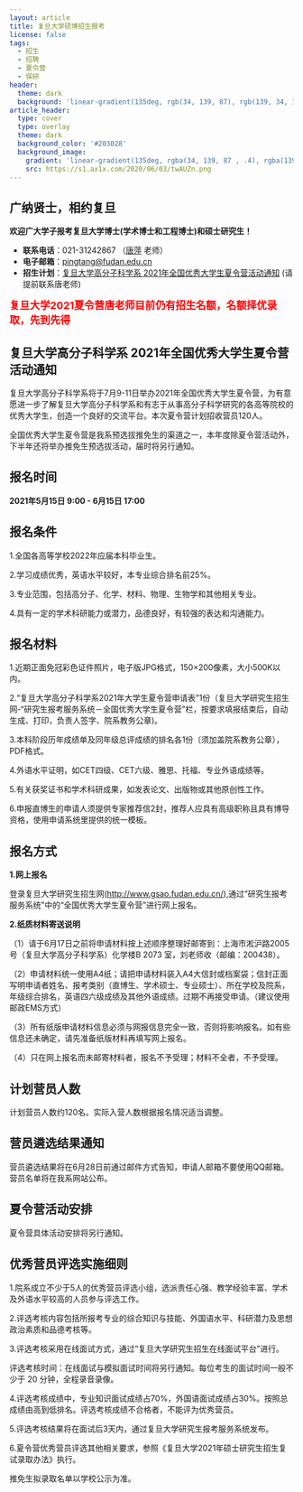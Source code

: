 ```yaml
---
layout: article
title: 复旦大学硕博招生报考
license: false
tags:
  - 招生
  - 招聘
  - 夏令营
  - 保研
header:
  theme: dark
  background: 'linear-gradient(135deg, rgb(34, 139, 87), rgb(139, 34, 139))'
article_header:
  type: cover
  type: overlay
  theme: dark
  background_color: '#203028'
  background_image:
    gradient: 'linear-gradient(135deg, rgba(34, 139, 87 , .4), rgba(139, 34, 139, .4))'
    src: https://s1.ax1x.com/2020/06/03/twAUZn.png
---
```


## 广纳贤士，相约复旦

**欢迎广大学子报考复旦大学博士(学术博士和工程博士)和硕士研究生！**

- **联系电话**：021-31242867 （<a href="https://www.pingtang.ga" target="_blank">唐萍</a> 老师）
- **电子邮箱**：<a href="mailto:pingtang@fudan.edu.cn">pingtang@fudan.edu.cn</a>
- **招生计划**：<a href="https://mp.weixin.qq.com/s/nhe59AMCqX2oS-VfqoPFBQ">复旦大学高分子科学系 2021年全国优秀大学生夏令营活动通知</a> (请提前联系唐老师)



<!--more-->

<font color='red' size="4"> <b>复旦大学2021夏令营唐老师目前仍有招生名额，名额择优录取，先到先得</b> </font>

## 复旦大学高分子科学系 2021年全国优秀大学生夏令营活动通知

复旦大学高分子科学系将于7月9-11日举办2021年全国优秀大学生夏令营，为有意愿进一步了解复旦大学高分子科学系和有志于从事高分子科学研究的各高等院校的优秀大学生，创造一个良好的交流平台。本次夏令营计划招收营员120人。

全国优秀大学生夏令营是我系预选拔推免生的渠道之一，本年度除夏令营活动外，下半年还将举办推免生预选拔活动，届时将另行通知。

## 报名时间

**2021年5月15日 9:00 - 6月15日 17:00**

## 报名条件

1.全国各高等学校2022年应届本科毕业生。

2.学习成绩优秀，英语水平较好，本专业综合排名前25%。

3.专业范围，包括高分子、化学、材料、物理、生物学和其他相关专业。

4.具有一定的学术科研能力或潜力，品德良好，有较强的表达和沟通能力。


## 报名材料

1.近期正面免冠彩色证件照片，电子版JPG格式，150×200像素，大小500K以内。

2.“复旦大学高分子科学系2021年大学生夏令营申请表”1份（复旦大学研究生招生网-“研究生报考服务系统－全国优秀大学生夏令营”栏，按要求填报结束后，自动生成、打印，负责人签字、院系教务公章)。

3.本科阶段历年成绩单及同年级总评成绩的排名各1份（须加盖院系教务公章），PDF格式。

4.外语水平证明，如CET四级、CET六级、雅思、托福、专业外语成绩等。

5.有关获奖证书和学术科研成果，如发表论文、出版物或其他原创性工作。

6.申报直博生的申请人须提供专家推荐信2封，推荐人应具有高级职称且具有博导资格，使用申请系统里提供的统一模板。


## 报名方式

**1.网上报名**

登录复旦大学研究生招生网(<a href="http://www.gsao.fudan.edu.cn/" target="_blank">http://www.gsao.fudan.edu.cn/</a>),通过“研究生报考服务系统”中的“全国优秀大学生夏令营”进行网上报名。

**2.纸质材料寄送说明**

（1）请于6月17日之前将申请材料按上述顺序整理好邮寄到：上海市淞沪路2005号（复旦大学高分子科学系）化学楼B 2073 室，刘老师收（邮编：200438）。

（2）申请材料统一使用A4纸；请把申请材料装入A4大信封或档案袋；信封正面写明申请者姓名、报考类别（直博生、学术硕士、专业硕士）、所在学校及院系，年级综合排名，英语四六级成绩及其他外语成绩。过期不再接受申请。（建议使用邮政EMS方式）

（3）所有纸版申请材料信息必须与网报信息完全一致，否则将影响报名。如有些信息还未确定，请先准备纸版材料再填写网上报名。

（4）只在网上报名而未邮寄材料者，报名不予受理；材料不全者，不予受理。

## 计划营员人数

计划营员人数约120名。实际入营人数根据报名情况适当调整。

## 营员遴选结果通知

营员遴选结果将在6月28日前通过邮件方式告知，申请人邮箱不要使用QQ邮箱。营员名单将在我系网站公布。

## 夏令营活动安排

夏令营具体活动安排将另行通知。

## 优秀营员评选实施细则

1.院系成立不少于5人的优秀营员评选小组，选派责任心强、教学经验丰富、学术及外语水平较高的人员参与评选工作。

2.评选考核内容包括所报考专业的综合知识与技能、外国语水平、科研潜力及思想政治素质和品德考核等。

3.评选考核采用在线面试方式，通过“复旦大学研究生招生在线面试平台”进行。

评选考核时间：在线面试与模拟面试时间将另行通知。每位考生的面试时间一般不少于 20 分钟，全程录音录像。

4.评选考核成绩中，专业知识面试成绩占70%，外国语面试成绩占30%。按照总成绩由高到低排名。评选考核成绩不合格者，不能评为优秀营员。

5.评选考核结果将在面试后3天内，通过复旦大学研究生报考服务系统发布。

6.夏令营优秀营员评选其他相关要求，参照《复旦大学2021年硕士研究生招生复试录取办法》执行。

推免生拟录取名单以学校公示为准。

